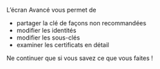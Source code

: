 [//]: # (NOTE : veuillez mettre chaque phrase sur sa propre ligne. Transifex met chaque ligne dans son propre champ de traduction !)

L’écran Avancé vous permet de
* partager la clé de façons non recommandées
* modifier les identités
* modifier les sous-clés
* examiner les certificats en détail

Ne continuer que si vous savez ce que vous faites !